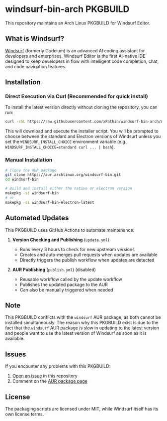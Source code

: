# windsurf-bin-arch PKGBUILD

This repository maintains an Arch Linux PKGBUILD for Windsurf Editor.

## What is Windsurf?

[Windsurf](https://windsurf.com/) (formerly Codeium) is an advanced AI coding assistant for developers and enterprises. Windsurf Editor is the first AI-native IDE designed to keep developers in flow with intelligent code completion, chat, and code navigation features.

## Installation

### Direct Execution via Curl (Recommended for quick install)

To install the latest version directly without cloning the repository, you can run:

```bash
curl -sSL https://raw.githubusercontent.com/xPathin/windsurf-bin-arch/main/install_windsurf | bash
```

This will download and execute the installer script. You will be prompted to choose between the standard and Electron versions of Windsurf unless you set the `WINDSURF_INSTALL_CHOICE` environment variable (e.g., `WINDSURF_INSTALL_CHOICE=standard curl ... | bash`).

### Manual Installation

```bash
# Clone the AUR package
git clone https://aur.archlinux.org/windsurf-bin.git
cd windsurf-bin

# Build and install either the native or electron version
makepkg -si windsurf-bin
# or
makepkg -si windsurf-bin-electron-latest
```

## Automated Updates

This PKGBUILD uses GitHub Actions to automate maintenance:

1. **Version Checking and Publishing** (`update.yml`)

   - Runs every 3 hours to check for new upstream versions
   - Creates and auto-merges pull requests when updates are available
   - Directly triggers the publish workflow when updates are detected

2. **AUR Publishing** (`publish.yml`) (disabled)
   - Reusable workflow called by the update workflow
   - Publishes the updated package to the AUR
   - Can also be manually triggered when needed

## Note

This PKGBUILD conflicts with the `windsurf` AUR package, as both cannot be installed simultaneously. The reason why this PKGBUILD exist is due to the fact that the `windsurf` AUR package is slow in updating to the latest version and people want to use the latest version of Windsurf as soon as it is available.

## Issues

If you encounter any problems with this PKGBUILD:

1. [Open an issue](https://github.com/xPathin/windsurf-bin-arch/issues) in this repository
2. Comment on the [AUR package page](https://aur.archlinux.org/packages/windsurf-bin-arch)

## License

The packaging scripts are licensed under MIT, while Windsurf itself has its own license terms.
